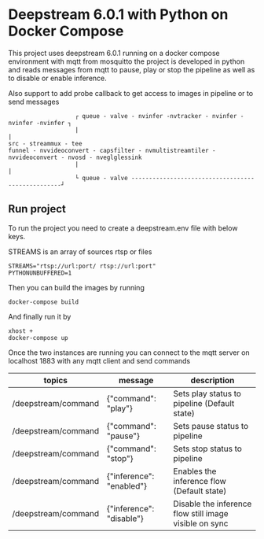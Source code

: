 # Deepstream 6.0.1 with Python on Docker Compose

This project uses deepstream 6.0.1 running on a docker compose environment with mqtt from mosquitto
the project is developed in python and reads messages from mqtt to pause, play or stop 
the pipeline as well as to disable or enable inference.

Also support to add probe callback to get access to images in pipeline or to send messages



                       ┌ queue - valve - nvinfer -nvtracker - nvinfer - nvinfer -nvinfer ┐ 
                       |                                                                 |
    src - streammux - tee                                                              funnel - nvvideoconvert - capsfilter - nvmultistreamtiler - nvvideoconvert - nvosd - nveglglessink
                       |                                                                 |
                       └ queue - valve --------------------------------------------------┘


## Run project

To run the project you need to create a deepstream.env file with below keys.

STREAMS is an array of sources rtsp or files

```
STREAMS="rtsp://url:port/ rtsp://url:port"
PYTHONUNBUFFERED=1
```

Then you can build the images by running

```
docker-compose build
```

And finally run it by 

```
xhost +
docker-compose up
```

Once the two instances are running you can connect to the mqtt server on localhost 1883 with
any mqtt client and send commands

| topics | message | description |
| --- | ----------- | ----------- |
| /deepstream/command | {"command": "play"} | Sets play status to pipeline (Default state) |
| /deepstream/command | {"command": "pause"} | Sets pause status to pipeline |
| /deepstream/command | {"command": "stop"} | Sets stop status to pipeline |
| /deepstream/command | {"inference": "enabled"} | Enables the inference flow (Default state) |
| /deepstream/command | {"inference": "disable"} | Disable the inference flow still image visible on sync |